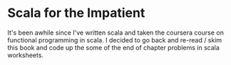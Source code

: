 # Scala for the Impatient
It's been awhile since I've written scala and taken the coursera course on functional programming in scala. I decided to go back and re-read / skim this book and code up the some of the end of chapter problems in scala worksheets.
